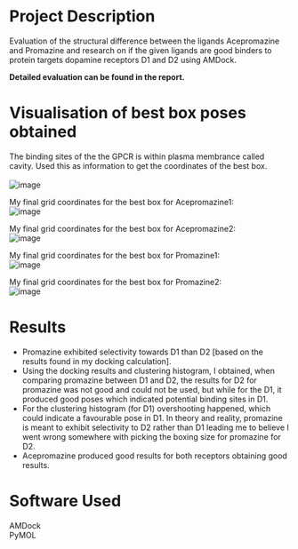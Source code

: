 # Project Description
Evaluation of the structural difference between the ligands Acepromazine and Promazine and research on if the given ligands are good binders to protein targets dopamine receptors D1 and D2 using AMDock.

**Detailed evaluation can be found in the report.**

# Visualisation of best box poses obtained
The binding sites of the the GPCR is within plasma membrance called cavity. Used this as information to get the coordinates of the best box. <br><br>
![image](https://github.com/user-attachments/assets/f996cfe7-60c8-41a6-98a8-95996cd2a2dd)

My final grid coordinates for the best box for Acepromazine1: <br>
![image](https://github.com/user-attachments/assets/f1fbff9c-bdc6-4129-8446-335d22717ce8)

My final grid coordinates for the best box for Acepromazine2: <br>
![image](https://github.com/user-attachments/assets/d56990ab-ad0c-42e0-b95f-9496676473ac)

My final grid coordinates for the best box for Promazine1: <br>
![image](https://github.com/user-attachments/assets/841c8c74-757f-441a-b424-6768d40323ee)

My final grid coordinates for the best box for Promazine2: <br>
![image](https://github.com/user-attachments/assets/b283f00f-5ee5-46d4-8989-5804a5d76eef)

# Results
- Promazine exhibited selectivity towards D1 than D2 [based on the results found in my docking 
calculation]. <br>
- Using the docking results and clustering histogram, I obtained, when comparing 
promazine between D1 and D2, the results for D2 for promazine was not good and could not be used, 
but while for the D1, it produced good poses which indicated potential binding sites in D1. <br>
- For the clustering histogram (for D1) overshooting happened, which could indicate a favourable pose in D1. In 
theory and reality, promazine is meant to exhibit selectivity to D2 rather than D1 leading me to 
believe I went wrong somewhere with picking the boxing size for promazine for D2. <br>
- Acepromazine produced good results for both receptors obtaining good results. 

# Software Used
AMDock <br>
PyMOL
